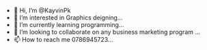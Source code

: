 - 👋 Hi, I’m @KayvinPk
- 👀 I’m interested in Graphics deigning...
- 🌱 I’m currently learning programming...
- 💞️ I’m looking to collaborate on any business marketing program   ...
- 📫 How to reach me 0786945723...

<!---
KayvinPk/KayvinPk is a ✨ special ✨ repository because its `README.md` (this file) appears on your GitHub profile.
You can click the Preview link to take a look at your changes.
--->
